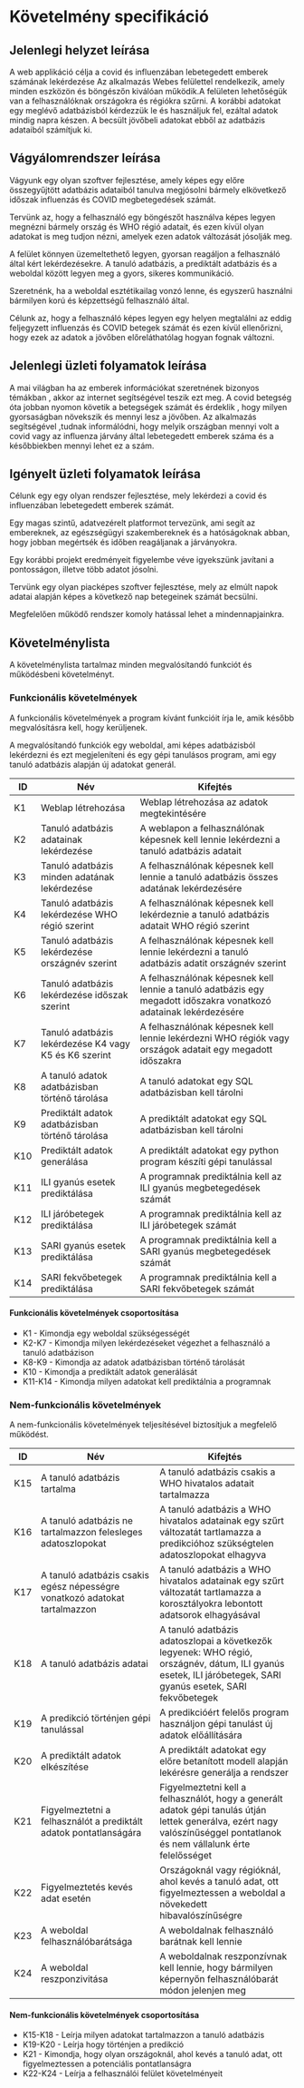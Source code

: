 # Követelmény specifikáció

## Jelenlegi helyzet leírása

A web applikáció célja a covid és influenzában lebetegedett emberek számának lekérdezése Az alkalmazás Webes felülettel rendelkezik, amely minden eszközön és böngészőn kiválóan működik.A felületen lehetőségük van a felhasználóknak országokra és régiókra szűrni. A korábbi adatokat egy meglévő adatbázisból kérdezzük le és használjuk fel, ezáltal adatok mindig napra készen. A becsült jövőbeli adatokat ebből  az adatbázis adataiból számítjuk ki.

## Vágyálomrendszer leírása

Vágyunk egy olyan szoftver fejlesztése, amely képes egy előre összegyűjtött adatbázis adataiból tanulva megjósolni bármely elkövetkező időszak influenzás és COVID megbetegedések számát.

Tervünk az, hogy a felhasználó egy böngészőt használva képes legyen megnézni bármely ország és WHO régió adatait, és ezen kívül olyan adatokat is meg tudjon nézni, amelyek ezen adatok változását jósolják meg.

A felület könnyen üzemeltethető legyen, gyorsan reagáljon a felhasználó által kért lekérdezésekre. A tanuló adatbázis, a prediktált adatbázis és a weboldal között legyen meg a gyors, sikeres kommunikáció.

Szeretnénk, ha a weboldal esztétikailag vonzó lenne, és egyszerű használni bármilyen korú és képzettségű felhasználó által.

Célunk az, hogy a felhasználó képes legyen egy helyen megtalálni az eddig feljegyzett influenzás és COVID betegek számát és ezen kívül ellenőrizni, hogy ezek az adatok a jövőben előreláthatólag hogyan fognak változni.

## Jelenlegi üzleti folyamatok leírása

A mai világban ha az emberek információkat szeretnének bizonyos témákban , akkor az internet segítségével teszik ezt meg. A covid betegség óta jobban nyomon követik a betegségek számát és érdeklik , hogy milyen gyorsaságban növekszik és mennyi lesz a jövőben. Az alkalmazás segítségével ,tudnak informálódni, hogy melyik országban mennyi volt a covid vagy az influenza járvány által lebetegedett emberek száma és a későbbiekben mennyi lehet ez a szám.

## Igényelt üzleti folyamatok leírása

Célunk egy egy olyan rendszer fejlesztése, mely lekérdezi a covid és influenzában lebetegedett emberek számát.

Egy magas szintű, adatvezérelt platformot tervezünk, ami segít az embereknek, 
az egészségügyi szakembereknek és a hatóságoknak abban, hogy jobban megértsék és időben reagáljanak a járványokra.

Egy korábbi projekt eredményeit figyelembe véve igyekszünk javítani a pontosságon, illetve több adatot jósolni. 

Tervünk egy olyan piacképes szoftver fejlesztése, mely az elmúlt napok adatai alapján képes a következő nap betegeinek
számát becsülni. 

Megfelelően működő rendszer komoly hatással lehet a mindennapjainkra.

## Követelménylista

A követelménylista tartalmaz minden megvalósítandó funkciót és működésbeni követelményt.

### Funkcionális követelmények

A funkcionális követelmények a program kívánt funkcióit írja le, amik később megvalósításra kell, hogy kerüljenek.

A megvalósítandó funkciók egy weboldal, ami képes adatbázisból lekérdezni és ezt megjeleníteni és egy gépi tanulásos program, ami egy tanuló adatbázis alapján új adatokat generál.

| ID | Név | Kifejtés |
|----|-----|----------|
| K1 | Weblap létrehozása | Weblap létrehozása az adatok megtekintésére |
| K2 | Tanuló adatbázis adatainak lekérdezése | A weblapon a felhasználónak képesnek kell lennie lekérdezni a tanuló adatbázis adatait |
| K3 | Tanuló adatbázis minden adatának lekérdezése | A felhasználónak képesnek kell lennie a tanuló adatbázis összes adatának lekérdezésére |
| K4 | Tanuló adatbázis lekérdezése WHO régió szerint | A felhasználónak képesnek kell lekérdeznie a tanuló adatbázis adatait WHO régió szerint |
| K5 | Tanuló adatbázis lekérdezése országnév szerint | A felhasználónak képesnek kell lennie lekérdezni a tanuló adatbázis adatit országnév szerint |
| K6 | Tanuló adatbázis lekérdezése időszak szerint | A felhasználónak képesnek kell lennie a tanuló adatbázis egy megadott időszakra vonatkozó adatainak lekérdezésére |
| K7 | Tanuló adatbázis lekérdezése K4 vagy K5 és K6 szerint | A felhasználónak képesnek kell lennie lekérdezni WHO régiók vagy országok adatait egy megadott időszakra |
| K8 | A tanuló adatok adatbázisban történő tárolása | A tanuló adatokat egy SQL adatbázisban kell tárolni |
| K9 | Prediktált adatok adatbázisban történő tárolása | A prediktált adatokat egy SQL adatbázisban kell tárolni |
| K10 | Prediktált adatok generálása | A prediktált adatokat egy python program készíti gépi tanulással |
| K11 | ILI gyanús esetek prediktálása | A programnak prediktálnia kell az ILI gyanús megbetegedések számát |
| K12 | ILI járóbetegek prediktálása | A programnak prediktálnia kell az ILI járóbetegek számát |
| K13 | SARI gyanús esetek prediktálása | A programnak prediktálnia kell a SARI gyanús megbetegedések számát |
| K14 | SARI fekvőbetegek prediktálása | A programnak prediktálnia kell a SARI fekvőbetegek számát |

#### Funkcionális követelmények csoportosítása

- K1 - Kimondja egy weboldal szükségességét
- K2-K7 - Kimondja milyen lekérdezéseket végezhet a felhasználó a tanuló adatbázison
- K8-K9 - Kimondja az adatok adatbázisban történő tárolását
- K10 - Kimondja a prediktált adatok generálását
- K11-K14 - Kimondja milyen adatokat kell prediktálnia a programnak

### Nem-funkcionális követelmények

A nem-funkcionális követelmények teljesítésével biztosítjuk a megfelelő működést.

| ID | Név | Kifejtés |
|----|-----|----------|
| K15 | A tanuló adatbázis tartalma | A tanuló adatbázis csakis a WHO hivatalos adatait tartalmazza |
| K16 | A tanuló adatbázis ne tartalmazzon felesleges adatoszlopokat | A tanuló adatbázis a WHO hivatalos adatainak egy szűrt változatát tartlamazza a predikcióhoz szükségtelen adatoszlopokat elhagyva |
| K17 | A tanuló adatbázis csakis egész népességre vonatkozó adatokat tartalmazzon | A tanuló adatbázis a WHO hivatalos adatainak egy szűrt változatát tartlamazza a korosztályokra lebontott adatsorok elhagyásával |
| K18 | A tanuló adatbázis adatai | A tanuló adatbázis adatoszlopai a következők legyenek: WHO régió, országnév, dátum, ILI gyanús esetek, ILI járóbetegek, SARI gyanús esetek, SARI fekvőbetegek |
| K19 | A predikció történjen gépi tanulással | A predikcióért felelős program használjon gépi tanulást új adatok előállítására |
| K20 | A prediktált adatok elkészítése | A prediktált adatokat egy előre betanított modell alapján lekérésre generálja a rendszer |
| K21 | Figyelmeztetni a felhasználót a prediktált adatok pontatlanságára | Figyelmeztetni kell a felhasználót, hogy a generált adatok gépi tanulás útján lettek generálva, ezért nagy valószínűséggel pontatlanok és nem vállalunk érte felelősséget |
| K22 | Figyelmeztetés kevés adat esetén | Országoknál vagy régióknál, ahol kevés a tanuló adat, ott figyelmeztessen a weboldal a növekedett hibavalószínűségre |
| K23 | A weboldal felhasználóbarátsága | A weboldalnak felhasználó barátnak kell lennie |
| K24 | A weboldal reszponzivitása | A weboldalnak reszponzívnak kell lennie, hogy bármilyen képernyőn felhasználóbarát módon jelenjen meg |

#### Nem-funkcionális követelmények csoportosítása

- K15-K18 - Leírja milyen adatokat tartalmazzon a tanuló adatbázis
- K19-K20 - Leírja hogy történjen a predikció
- K21 - Kimondja, hogy olyan országoknál, ahol kevés a tanuló adat, ott figyelmeztessen a potenciális pontatlanságra
- K22-K24 - Leírja a felhasználói felület követelményeit
